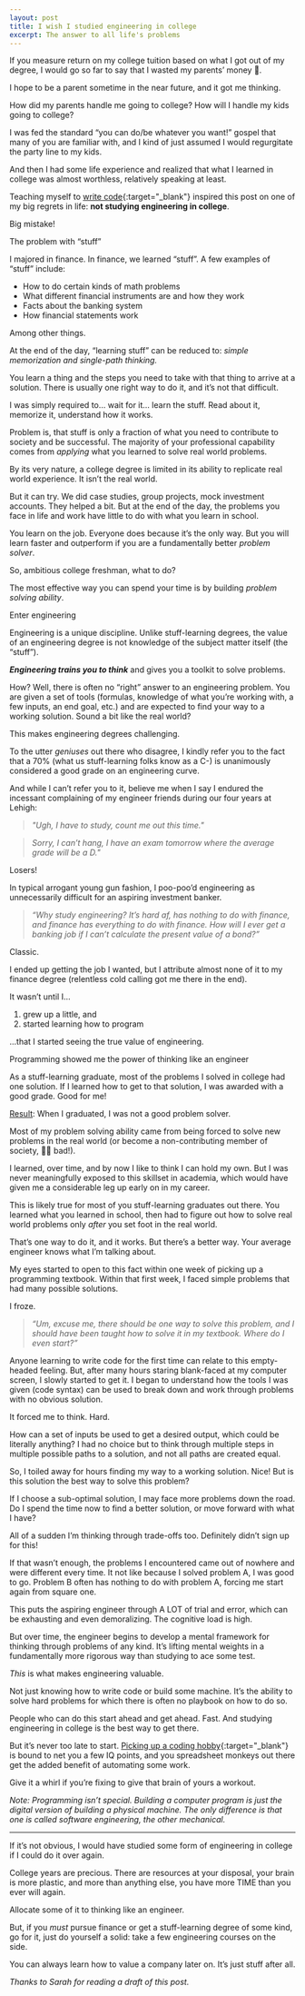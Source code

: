```yaml
---
layout: post
title: I wish I studied engineering in college
excerpt: The answer to all life's problems
---
```

If you measure return on my college tuition based on what I got out of my degree, I would go so far to say that I wasted my parents’ money 😬.

I hope to be a parent sometime in the near future, and it got me thinking.

How did my parents handle me going to college? How will I handle my kids going to college?

I was fed the standard “you can do/be whatever you want!” gospel that many of you are familiar with, and I kind of just assumed I would regurgitate the party line to my kids.

And then I had some life experience and realized that what I learned in college was almost worthless, relatively speaking at least.

Teaching myself to [write code](https://eddymikes.com/2023/05/04/man-learns-to-code-at-tender-age-of-31.html){:target="_blank"} inspired this post on one of my big regrets in life: **not studying engineering in college**.

Big mistake!

<p class="main-section">The problem with “stuff”</p>

I majored in finance. In finance, we learned “stuff”. A few examples of “stuff” include:

- How to do certain kinds of math problems
- What different financial instruments are and how they work
- Facts about the banking system
- How financial statements work

Among other things.

At the end of the day, “learning stuff” can be reduced to: *simple memorization and single-path thinking.*

You learn a thing and the steps you need to take with that thing to arrive at a solution. There is usually one right way to do it, and it’s not that difficult.

I was simply required to… wait for it… learn the stuff. Read about it, memorize it, understand how it works.

Problem is, that stuff is only a fraction of what you need to contribute to society and be successful. The majority of your professional capability comes from *applying* what you learned to solve real world problems.

By its very nature, a college degree is limited in its ability to replicate real world experience. It isn’t the real world.

But it can try. We did case studies, group projects, mock investment accounts. They helped a bit. But at the end of the day, the problems you face in life and work have little to do with what you learn in school.

You learn on the job. Everyone does because it’s the only way. But you will learn faster and outperform if you are a fundamentally better *problem solver*.

So, ambitious college freshman, what to do?

The most effective way you can spend your time is by building *problem solving ability*.

<p class="main-section">Enter engineering</p>

Engineering is a unique discipline. Unlike stuff-learning degrees, the value of an engineering degree is not knowledge of the subject matter itself (the “stuff”).

***Engineering trains you to think*** and gives you a toolkit to solve problems.

How? Well, there is often no “right” answer to an engineering problem. You are given a set of tools (formulas, knowledge of what you’re working with, a few inputs, an end goal, etc.) and are expected to find your way to a working solution. Sound a bit like the real world?

This makes engineering degrees challenging.

To the utter *geniuses* out there who disagree, I kindly refer you to the fact that a 70% (what us stuff-learning folks know as a C-) is unanimously considered a good grade on an engineering curve.

And while I can’t refer you to it, believe me when I say I endured the incessant complaining of my engineer friends during our four years at Lehigh:

> *"Ugh, I have to study, count me out this time."*

> *Sorry, I can’t hang, I have an exam tomorrow where the average grade will be a D."*

Losers!

In typical arrogant young gun fashion, I poo-poo’d engineering as unnecessarily difficult for an aspiring investment banker.

> *“Why study engineering? It’s hard af, has nothing to do with finance, and finance has everything to do with finance. How will I ever get a banking job if I can’t calculate the present value of a bond?”*

Classic.

I ended up getting the job I wanted, but I attribute almost none of it to my finance degree (relentless cold calling got me there in the end).

It wasn’t until I…

1. grew up a little, and
2. started learning how to program

…that I started seeing the true value of engineering.

<p class="main-section">Programming showed me the power of thinking like an engineer</p>

As a stuff-learning graduate, most of the problems I solved in college had one solution. If I learned how to get to that solution, I was awarded with a good grade. Good for me!

<u>Result</u>: When I graduated, I was not a good problem solver.

Most of my problem solving ability came from being forced to solve new problems in the real world (or become a non-contributing member of society, 🙅‍♂️ bad!).

I learned, over time, and by now I like to think I can hold my own. But I was never meaningfully exposed to this skillset in academia, which would have given me a considerable leg up early on in my career.

This is likely true for most of you stuff-learning graduates out there. You learned what you learned in school, then had to figure out how to solve real world problems only *after* you set foot in the real world.

That’s one way to do it, and it works. But there’s a better way. Your average engineer knows what I’m talking about.

My eyes started to open to this fact within one week of picking up a programming textbook. Within that first week, I faced simple problems that had many possible solutions. 

I froze.

> *“Um, excuse me, there should be one way to solve this problem, and I should have been taught how to solve it in my textbook. Where do I even start?”*

Anyone learning to write code for the first time can relate to this empty-headed feeling. But, after many hours staring blank-faced at my computer screen, I slowly started to get it. I began to understand how the tools I was given (code syntax) can be used to break down and work through problems with no obvious solution.

It forced me to think. Hard.

How can a set of inputs be used to get a desired output, which could be literally anything? I had no choice but to think through multiple steps in multiple possible paths to a solution, and not all paths are created equal.

So, I toiled away for hours finding my way to a working solution. Nice! But is this solution the best way to solve this problem?

If I choose a sub-optimal solution, I may face more problems down the road. Do I spend the time now to find a better solution, or move forward with what I have?

All of a sudden I’m thinking through trade-offs too. Definitely didn’t sign up for this!

If that wasn’t enough, the problems I encountered came out of nowhere and were different every time. It not like because I solved problem A, I was good to go. Problem B often has nothing to do with problem A, forcing me start again from square one.

This puts the aspiring engineer through A LOT of trial and error, which can be exhausting and even demoralizing. The cognitive load is high.

But over time, the engineer begins to develop a mental framework for thinking through problems of any kind. It’s lifting mental weights in a fundamentally more rigorous way than studying to ace some test. 

*This* is what makes engineering valuable.

Not just knowing how to write code or build some machine. It’s the ability to solve hard problems for which there is often no playbook on how to do so.

People who can do this start ahead and get ahead. Fast. And studying engineering in college is the best way to get there.

But it’s never too late to start. [Picking up a coding hobby](https://eddymikes.com/2023/05/04/man-learns-to-code-at-tender-age-of-31.html){:target="_blank"} is bound to net you a few IQ points, and you spreadsheet monkeys out there get the added benefit of automating some work.

Give it a whirl if you’re fixing to give that brain of yours a workout.

<p id="thanks-text"><em>Note: Programming isn’t special. Building a computer program is just the digital version of building a physical machine. The only difference is that one is called software engineering, the other mechanical.</em></p>

---

If it’s not obvious, I would have studied some form of engineering in college if I could do it over again.

College years are precious. There are resources at your disposal, your brain is more plastic, and more than anything else, you have more TIME than you ever will again.

Allocate some of it to thinking like an engineer.

But, if you *must* pursue finance or get a stuff-learning degree of some kind, go for it, just do yourself a solid: take a few engineering courses on the side.

You can always learn how to value a company later on. It’s just stuff after all.

<p id="thanks-text"><em>Thanks to Sarah for reading a draft of this post.